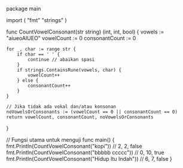 package main

import (
	"fmt"
	"strings"
)

func CountVowelConsonant(str string) (int, int, bool) {
	vowels := "aiueoAIUEO"
	vowelCount := 0
	consonantCount := 0

	for _, char := range str {
		if char == ' ' {
			continue // abaikan spasi
		}
		if strings.ContainsRune(vowels, char) {
			vowelCount++
		} else {
			consonantCount++
		}
	}

	// Jika tidak ada vokal dan/atau konsonan
	noVowelsOrConsonants := (vowelCount == 0 || consonantCount == 0)
	return vowelCount, consonantCount, noVowelsOrConsonants
}

// Fungsi utama untuk menguji
func main() {
	fmt.Println(CountVowelConsonant("kopi"))         // 2, 2, false
	fmt.Println(CountVowelConsonant("bbbbb ccccc"))   // 0, 10, true
	fmt.Println(CountVowelConsonant("Hidup Itu Indah")) // 6, 7, false
}
